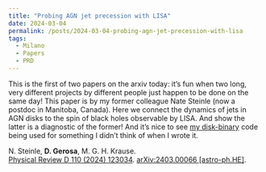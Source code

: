 ```yaml
---
title: "Probing AGN jet precession with LISA"
date: 2024-03-04
permalink: /posts/2024-03-04-probing-agn-jet-precession-with-lisa
tags:
  - Milano
  - Papers
  - PRD
---
```


This is the first of two papers on the arxiv today: it’s fun when two long, very different projects by different people just happen to be done on the same day! This paper is by my former colleague Nate Steinle (now a postdoc in Manitoba, Canada). Here we connect the dynamics of jets in AGN disks to the spin of black holes observable by LISA. And show the latter is a diagnostic of the former! And it’s nice to see [my disk-binary](https://arxiv.org/abs/2004.02894) code being used for something I didn’t think of when I wrote it.

N. Steinle, **D. Gerosa**, M. G. H. Krause.\
[Physical Review D 110 (2024) 123034](https://journals.aps.org/prd/abstract/10.1103/PhysRevD.110.123034). [arXiv:2403.00066 [astro-ph.HE]](https://arxiv.org/abs/2403.00066).